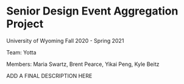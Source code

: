 # Senior Design Event Aggregation Project
University of Wyoming
Fall 2020 - Spring 2021

Team: Yotta

Members: Maria Swartz, Brent Pearce, Yikai Peng, Kyle Beitz

ADD A FINAL DESCRIPTION HERE
